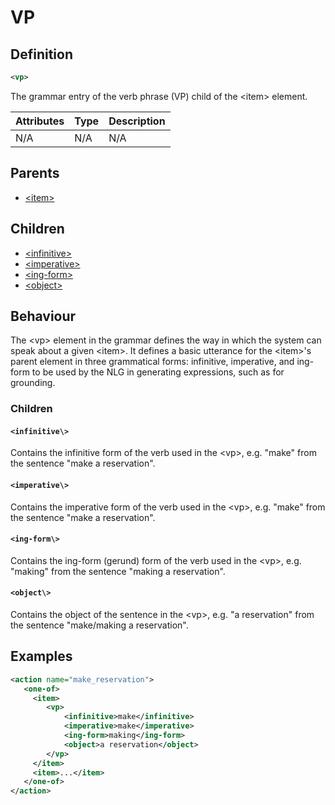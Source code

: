 # VP
## Definition
```xml
<vp>
```

The grammar entry of the verb phrase (VP) child of the <item\> element.

| Attributes | Type | Description |
| --- | --- | --- |
| N/A | N/A | N/A |

## Parents

- [<item\>](/tdm_documentation/grammar/children/item)

## Children

- [<infinitive\>](/tdm_documentation/grammar/children/vp)
- [<imperative\>](/tdm_documentation/grammar/children/vp)
- [<ing-form\>](/tdm_documentation/grammar/children/vp)
- [<object\>](/tdm_documentation/grammar/children/vp)

## Behaviour

The <vp\> element in the grammar defines the way in which the system <!--(Is it also for the user?)--> can speak about a given <item\>. It defines a basic utterance for the <item\>'s parent element in three grammatical forms: infinitive, imperative, and ing-form <!--(gerund)--> to be used by the NLG <!--(Is it also for the user?)--> in generating expressions, such as for grounding.

### Children

#### `<infinitive\>`

Contains the infinitive form of the verb used in the <vp\>, e.g. "make" from the sentence "make a reservation".

#### `<imperative\>`

Contains the imperative form of the verb used in the <vp\>, e.g. "make" from the sentence "make a reservation".

#### `<ing-form\>`

Contains the ing-form (gerund) <!--(Could this also be a continuous form, or only gerund?)--> form of the verb used in the <vp\>, e.g. "making" from the sentence "making a reservation".

#### `<object\>`

Contains the object of the sentence in the <vp\>, e.g. "a reservation" from the sentence "make/making a reservation".

## Examples

```xml
<action name="make_reservation">
   <one-of>
     <item>
        <vp>
            <infinitive>make</infinitive>
            <imperative>make</imperative>
            <ing-form>making</ing-form>
            <object>a reservation</object>
        </vp>
     </item>
     <item>...</item>
   </one-of>
</action>
```
